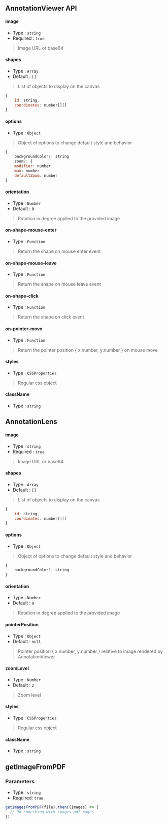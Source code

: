 ## AnnotationViewer API

#### image

- Type : `string`
- Required : `true`

> Image URL or base64


#### shapes

- Type : `Array`
- Default : `[]`

> List of objects to display on the canvas
``` js
{
    id: string,
    coordinates: number[][]
}
```


#### options

- Type : `Object`

> Object of options to change default style and behavior
``` js
{
    backgroundColor?: string
    zoom?: {
    modifier: number
    max: number
    defaultZoom: number
}
```


#### orientation

- Type : `Number`
- Default : `0`

> Rotation in degree applied to the provided image


#### on-shape-mouse-enter

- Type : `Function`

> Return the shape on mouse enter event


#### on-shape-mouse-leave

- Type : `Function`

> Return the shape on mouse leave event


#### on-shape-click

- Type : `Function`

> Return the shape on click event


#### on-pointer-move

- Type : `Function`

> Return the pointer position { x:number, y:number } on mouse move


#### styles

- Type : `CSSProperties`

> Regular css object


#### className

- Type : `string`

## AnnotationLens

#### image

- Type : `string`
- Required : `true`

> Image URL or base64


#### shapes

- Type : `Array`
- Default : `[]`

> List of objects to display on the canvas
``` js
{
    id: string,
    coordinates: number[][]
}
```


#### options

- Type : `Object`

> Object of options to change default style and behavior
``` js
{
    backgroundColor?: string
}
```


#### orientation

- Type : `Number`
- Default : `0`

> Rotation in degree applied to the provided image


#### pointerPosition

- Type : `Object`
- Default : `null`

> Pointer position { x:number, y:number } relative to image rendered by AnnotationViewer


#### zoomLevel

- Type : `Number`
- Default : `2`

> Zoom level
#### styles

- Type : `CSSProperties`

> Regular css object


#### className

- Type : `string`

## getImageFromPDF

### Parameters

- Type : `string`
- Required: `true`

```javascript
getImagesFromPDF(file).then((images) => {
  // Do something with images pdf pages
})
```
